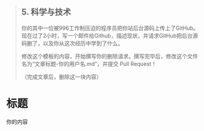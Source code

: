 > ## 5. 科学与技术
> 
> 你的其中一位被996工作制压迫的程序员把你站后台源码上传上了GitHub。现在过了2小时，写一个邮件给Github，描述现状，并请求GitHub把后台源码删了，以及你从这次经历中学到了什么。
> 
> 修改这个模板的内容，开始撰写你的删除请求。撰写完毕后，修改这个文件名为“文章标题-你的用户名.md”，并提交 Pull Request！
> 
> （完成文章后，删除这一块内容）

# 标题

你的内容
